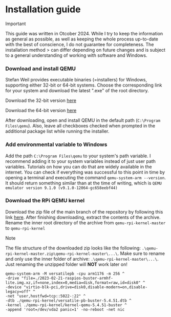 # Installation guide

> [!IMPORTANT]
> This guide was written in Otcober 2024. While I try to keep the information as general as possible, as well as keeping the whole process up-to-date with the best of conscience, I do not guarantee for completeness. The installation method > can differ depending on future changes and is subject to a general understanding of working with software and Windows. 

### Download and install QEMU

Stefan Weil provides executable binaries (=installers) for Windows, supporting either 32-bit or 64-bit systems. Choose the corresponding link for your system and download the latest ".exe" of the root directory.

Download the 32-bit version [here](https://qemu.weilnetz.de/w32/)

Download the 64-bit version [here](https://qemu.weilnetz.de/w64/)

After downloading, open and install QEMU in the default path (```C:\Program Files\qemu```). Also, leave all checkboxes checked when prompted in the additional package list while running the installer. 

### Add environmental variable to Windows

Add the path ```C:\Program Files\qemu``` to your system's path variable. I recommend adding it to your system variables instead of just user path variables. Tutorials on how you can do that are widely available in the internet. You can check if everything was successful to this point in time by opening a terminal and executing the command ```qemu-system-arm --version```. It should return something similar than at the time of writing, which is ```QEMU emulator version 9.1.0 (v9.1.0-12064-gc658eebf44)```

### Download the RPi QEMU kernel

Download the zip file of the main branch of the repository by following this link [here](https://github.com/dhruvvyas90/qemu-rpi-kernel/archive/refs/heads/master.zip). After finishing downloading, extract the contents of the archive. Rename the inner root directory of the archive from ```qemu-rpi-kernel-master``` to ```qemu-rpi-kernel```

> [!NOTE]
> The file structure of the downloaded zip looks like the following: ```.\qemu-rpi-kernel-master.zip\qemu-rpi-kernel-master\...\```.
> Make sure to rename and only use the inner folder of archive: ```.\qemu-rpi-kernel-master\...\```.
> Just renaming the unzipped folder will **NOT** work later on!

```shell
qemu-system-arm -M versatilepb -cpu arm1176 -m 256 ^
-drive "file=./2023-02-21-raspios-buster-armhf-lite.img.xz,if=none,index=0,media=disk,format=raw,id=disk0" ^
-device "virtio-blk-pci,drive=disk0,disable-modern=on,disable-legacy=off" ^ 
-net "user,hostfwd=tcp::5022-:22" ^
-dtb ./qemu-rpi-kernel/versatile-pb-buster-5.4.51.dtb ^
-kernel ./qemu-rpi-kernel/kernel-qemu-5.4.51-buster ^
-append 'root=/dev/vda2 panic=1' -no-reboot -net nic
```


